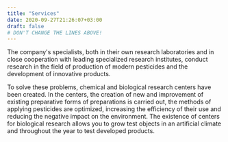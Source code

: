 ```yaml
---
title: "Services"
date: 2020-09-27T21:26:07+03:00
draft: false 
# DON'T CHANGE THE LINES ABOVE!
---
```


 The company's specialists, both in their own research laboratories 
 and in close cooperation with leading specialized research institutes, 
 conduct research in the field of production of modern pesticides 
 and the development of innovative products.

 To solve these problems, chemical and biological research centers 
 have been created. In the centers, the creation of new and improvement 
 of existing preparative forms of preparations is carried out, the 
 methods of applying pesticides are optimized, increasing the 
 efficiency of their use and reducing the negative impact on the 
 environment. The existence of centers for biological research allows 
 you to grow test objects in an artificial climate and throughout the 
 year to test developed products.
